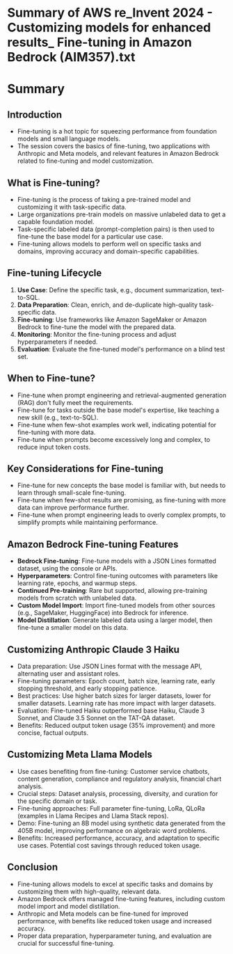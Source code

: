 # Summary of AWS re_Invent 2024 - Customizing models for enhanced results_ Fine-tuning in Amazon Bedrock (AIM357).txt

# Summary

## Introduction
- Fine-tuning is a hot topic for squeezing performance from foundation models and small language models.
- The session covers the basics of fine-tuning, two applications with Anthropic and Meta models, and relevant features in Amazon Bedrock related to fine-tuning and model customization.

## What is Fine-tuning?
- Fine-tuning is the process of taking a pre-trained model and customizing it with task-specific data.
- Large organizations pre-train models on massive unlabeled data to get a capable foundation model.
- Task-specific labeled data (prompt-completion pairs) is then used to fine-tune the base model for a particular use case.
- Fine-tuning allows models to perform well on specific tasks and domains, improving accuracy and domain-specific capabilities.

## Fine-tuning Lifecycle
1. **Use Case**: Define the specific task, e.g., document summarization, text-to-SQL.
2. **Data Preparation**: Clean, enrich, and de-duplicate high-quality task-specific data.
3. **Fine-tuning**: Use frameworks like Amazon SageMaker or Amazon Bedrock to fine-tune the model with the prepared data.
4. **Monitoring**: Monitor the fine-tuning process and adjust hyperparameters if needed.
5. **Evaluation**: Evaluate the fine-tuned model's performance on a blind test set.

## When to Fine-tune?
- Fine-tune when prompt engineering and retrieval-augmented generation (RAG) don't fully meet the requirements.
- Fine-tune for tasks outside the base model's expertise, like teaching a new skill (e.g., text-to-SQL).
- Fine-tune when few-shot examples work well, indicating potential for fine-tuning with more data.
- Fine-tune when prompts become excessively long and complex, to reduce input token costs.

## Key Considerations for Fine-tuning
- Fine-tune for new concepts the base model is familiar with, but needs to learn through small-scale fine-tuning.
- Fine-tune when few-shot results are promising, as fine-tuning with more data can improve performance further.
- Fine-tune when prompt engineering leads to overly complex prompts, to simplify prompts while maintaining performance.

## Amazon Bedrock Fine-tuning Features
- **Bedrock Fine-tuning**: Fine-tune models with a JSON Lines formatted dataset, using the console or APIs.
- **Hyperparameters**: Control fine-tuning outcomes with parameters like learning rate, epochs, and warmup steps.
- **Continued Pre-training**: Rare but supported, allowing pre-training models from scratch with unlabeled data.
- **Custom Model Import**: Import fine-tuned models from other sources (e.g., SageMaker, HuggingFace) into Bedrock for inference.
- **Model Distillation**: Generate labeled data using a larger model, then fine-tune a smaller model on this data.

## Customizing Anthropic Claude 3 Haiku
- Data preparation: Use JSON Lines format with the message API, alternating user and assistant roles.
- Fine-tuning parameters: Epoch count, batch size, learning rate, early stopping threshold, and early stopping patience.
- Best practices: Use higher batch sizes for larger datasets, lower for smaller datasets. Learning rate has more impact with larger datasets.
- Evaluation: Fine-tuned Haiku outperformed base Haiku, Claude 3 Sonnet, and Claude 3.5 Sonnet on the TAT-QA dataset.
- Benefits: Reduced output token usage (35% improvement) and more concise, factual outputs.

## Customizing Meta Llama Models
- Use cases benefiting from fine-tuning: Customer service chatbots, content generation, compliance and regulatory analysis, financial chart analysis.
- Crucial steps: Dataset analysis, processing, diversity, and curation for the specific domain or task.
- Fine-tuning approaches: Full parameter fine-tuning, LoRa, QLoRa (examples in Llama Recipes and Llama Stack repos).
- Demo: Fine-tuning an 8B model using synthetic data generated from the 405B model, improving performance on algebraic word problems.
- Benefits: Increased performance, accuracy, and adaptation to specific use cases. Potential cost savings through reduced token usage.

## Conclusion
- Fine-tuning allows models to excel at specific tasks and domains by customizing them with high-quality, relevant data.
- Amazon Bedrock offers managed fine-tuning features, including custom model import and model distillation.
- Anthropic and Meta models can be fine-tuned for improved performance, with benefits like reduced token usage and increased accuracy.
- Proper data preparation, hyperparameter tuning, and evaluation are crucial for successful fine-tuning.